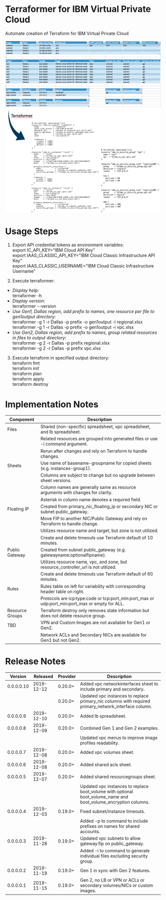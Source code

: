 # Terraformer for IBM Virtual Private Cloud

Automate creation of Terraform for IBM Virtual Private Cloud

![TerraformerExample](/images/terraformerexample.png)

# Usage Steps

1. Export API credential tokens as environment variables:\
export IC_API_KEY="IBM Cloud API Key"\
export IAAS_CLASSIC_API_KEY="IBM Cloud Classic Infrastructure API Key"\
export IAAS_CLASSIC_USERNAME="IBM Cloud Classic Infrastructure Username"

2. Execute terraformer:
- *Display help:*\
terraformer -h
- *Display version:*\
terraformer --version
- *Use Gen1, Dallas region, add prefix to names, one resource per file to gen1output directory:*\
terraformer -g 1 -r Dallas -p prefix -o gen1output -i regional.xlsx\
terraformer -g 1 -r Dallas -p prefix -o gen1output -i vpc.xlsx
- *Use Gen2, Dallas region, add prefix to names, group related resources in files to output directory:*\
terraformer -g 2 -r Dallas -p prefix regional.xlsx\
terraformer -g 2 -r Dallas -p prefix vpc.xlsx

3. Execute terraform in specified output directory:\
terraform fmt\
terraform init\
terraform plan\
terraform apply\
terraform destroy
 
# Implementation Notes

| Component | Description |
| --- | --- |
| Files | Shared (non-specific) spreadsheet, vpc spreadsheet, and lb spreadsheet. |
| | Related resources are grouped into generated files or use -i command argument. |
| | Rerun after changes and rely on Terraform to handle changes. |
| Sheets | Use name of basename-groupname for copied sheets (e.g. instances-group1). |
| | Columns are subject to change but no upgrade between sheet versions. |
| | Column names are generally same as resource arguments with changes for clarity. |
| | Asterisk in column name denotes a required field. |
| Floating IP | Created from primary_nic_floating_ip or secondary NIC or subnet public_gateway. |
| | Move FIP to another NIC/Public Gateway and rely on Terraform to handle change. |
| | Utilizes resource name and target, but zone is not utilized. |
| | Create and delete timeouts use Terraform default of 10 minutes. |
| Public Gateway | Created from subnet public_gateway (e.g. gatewayname:optionalfipname). |  
| | Utilizes resource name, vpc, and zone, but resource_controller_url is not utilized. |
| | Create and delete timeouts use Terraform default of 60 minutes. |
| Rules | Rules table on left for variability with corresponding header table on right. |
| | Protocols are icp:type:code or tcp:port_min:port_max or udp:port_min:port_max or empty for ALL. | 
| Resource Groups | Terraform destroy only removes state information but does not delete resource group.
| TBD | VPN and Custom Images are not available for Gen1 or Gen2. |
| | Network ACLs and Secondary NICs are available for Gen1 but not Gen2. |

# Release Notes

| Version | Released | Provider | Description |
| --- | --- | --- | --- |
| 0.0.0.0.10 | 2019-12-12 | 0.20.0+ | Added vpc networkinterfaces sheet to include primary and secondary. |
| | | 0.20.0+ | Updated vpc instances to replace primary_nic columns with required primary_network_interface column. |
| 0.0.0.0.9 | 2019-12-10 | 0.20.0+ | Added lb spreadsheet. |
| 0.0.0.0.8 | 2019-12-09 | 0.20.0+ | Combined Gen 1 and Gen 2 examples. |
| | | | Updated vpc menus to improve image profiles readability.  |
| 0.0.0.0.7 | 2019-12-08 | 0.20.0+ | Added vpc volumes sheet.  |
| 0.0.0.0.6 | 2019-12-08 | 0.20.0+ | Added shared acls sheet.  |
| 0.0.0.0.5 | 2019-12-07 | 0.20.0+ | Added shared resourcegroups sheet. |
| | | | Updated vpc instances to replace boot_volume with optional boot_volume_name and boot_volume_encryption columns. |
| 0.0.0.0.4 | 2019-12-03 | 0.19.0+ | Fixed subnet/instance timeouts. |
| | | | Added -p to command to include prefixes on names for shared accounts. |
| 0.0.0.0.3 | 2019-11-28 | 0.19.0+ | Updated vpc subnets to allow gateway:fip on public_gateway.
| | | | Added -i to command to generate individual files excluding security group. |
| 0.0.0.0.2 | 2019-11-19 | 0.19.0+ | Gen 1 in sync with Gen 2 features. |
| 0.0.0.0.1 | 2019-11-15 | 0.19.0+ | Gen 2, no LB or VPN or ACLs or secondary volumes/NICs or custom images. |
